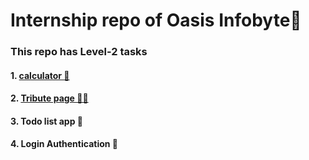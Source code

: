 # Internship repo of Oasis Infobyte🚀
### This repo has Level-2 tasks 
#### 1. [calculator 🧮](https://calcbodmas.netlify.app)
#### 2. [Tribute page 🙇‍♂️](https://tributesteve.netlify.app)
#### 3. Todo list app 📃
#### 4. Login Authentication 👤
